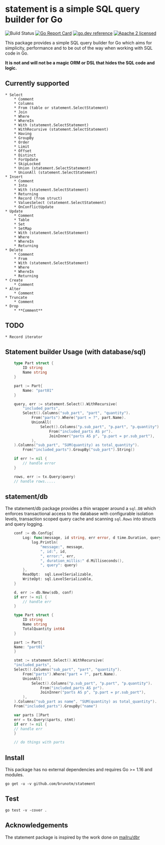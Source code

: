 # statement is a simple SQL query builder for Go

![Build Status](https://github.com/brunotm/statement/actions/workflows/test.yml/badge.svg)
[![Go Report Card](https://goreportcard.com/badge/brunotm/statement?cache=0)](https://goreportcard.com/report/brunotm/statement)
[![go.dev reference](https://img.shields.io/badge/go.dev-reference-007d9c?logo=go&logoColor=white&style=flat-square)](https://pkg.go.dev/github.com/brunotm/statement)
[![Apache 2 licensed](https://img.shields.io/badge/license-Apache2-blue.svg)](https://raw.githubusercontent.com/brunotm/statement/master/LICENSE)

This package provides a simple SQL query builder for Go which aims for simplicity, performance
and to be out of the way when working with SQL code in Go.

**It is not and will not be a magic ORM or DSL that hides the SQL code and logic.**

## Currently supported

	* Select
    	* Comment
    	* Columns
    	* From (table or statement.SelectStatement)
    	* Join
    	* Where
    	* WhereIn
    	* With (statement.SelectStatement)
    	* WithRecursive (statement.SelectStatement)
    	* Having
    	* GroupBy
    	* Order
    	* Limit
    	* Offset
    	* Distinct
    	* ForUpdate
    	* SkipLocked
    	* Union (statement.SelectStatement)
    	* UnionAll (statement.SelectStatement)
	* Insert
    	* Comment
    	* Into
    	* With (statement.SelectStatement)
    	* Returning
    	* Record (from struct)
    	* ValuesSelect (statement.SelectStatement)
    	* OnConflictUpdate
	* Update
    	* Comment
    	* Table
    	* Set
    	* SetMap
    	* With (statement.SelectStatement)
    	* Where
    	* WhereIn
    	* Returning
	* Delete
    	* Comment
    	* From
    	* With (statement.SelectStatement)
    	* Where
    	* WhereIn
    	* Returning
	* Create
    	* Comment
	* Alter
    	* Comment
	* Truncate
    	* Comment
	* Drop
    	* **Comment**

## TODO
	* Record iterator

## Statement builder Usage (with database/sql)

```go
	type Part struct {
		ID string
		Name string
	}

	part := Part{
		Name: "part01"
	}

	query, err := statement.Select().WithRecursive(
		"included_parts",
		Select().Columns("sub_part", "part", "quantity").
			From("parts").Where("part = ?", part.Name).
			UnionAll(
				Select().Columns("p.sub_part", "p.part", "p.quantity").
					From("included_parts AS pr").
					JoinInner("parts AS p", "p.part = pr.sub_part"),
			),
	).Columns("sub_part", "SUM(quantity) as total_quantity").
		From("included_parts").GroupBy("sub_part").String()

	if err != nil {
		// handle error
	}

	rows, err := tx.Query(query)
	// handle rows.....
```

## statement/db

The statement/db package provides a thin wrapper around a `sql.DB` which enforces transactional
access to the database with configurable isolation levels, transaction scoped query cache and scanning `sql.Rows` into structs and query logging.

```go
	conf := db.Config{
		Log: func(message, id string, err error, d time.Duration, query string) {
			log.Println(
				"message:", message,
				", id:", id,
				", error:", err,
				", duration_millis:" d.Milliseconds(),
				", query": query)
		},
		ReadOpt:  sql.LevelSerializable,
		WriteOpt: sql.LevelSerializable,
	}

	d, err := db.New(sdb, conf)
	if err != nil {
    	// handle err
	}

	type Part struct {
    	ID string
    	Name string
    	TotalQuantity int64
	}

	part := Part{
	Name: "part01"
	}

	stmt := statement.Select().WithRecursive(
	"included_parts",
	Select().Columns("sub_part", "part", "quantity").
		From("parts").Where("part = ?", part.Name).
		UnionAll(
			Select().Columns("p.sub_part", "p.part", "p.quantity").
				From("included_parts AS pr").
				JoinInner("parts AS p", "p.part = pr.sub_part"),
		),
	).Columns("sub_part as name", "SUM(quantity) as total_quantity").
	From("included_parts").GroupBy("name")

	var parts []Part
	err = tx.Query(&parts, stmt)
	if err != nil {
	// handle err
	}

	// do things with parts
```

## Install

This package has no external dependencies and requires Go >= 1.16 and modules.

```shell
go get -u -v github.com/brunotm/statement
```

## Test

```shell
go test -v -cover .
```

## Acknowledgements
The statement package is inspired by the work done on [mailru/dbr](https://github.com/mailru/dbr)
